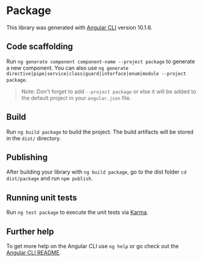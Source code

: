 # Package

This library was generated with [Angular CLI](https://github.com/angular/angular-cli) version 10.1.6.

## Code scaffolding

Run `ng generate component component-name --project package` to generate a new component. You can also use `ng generate directive|pipe|service|class|guard|interface|enum|module --project package`.
> Note: Don't forget to add `--project package` or else it will be added to the default project in your `angular.json` file. 

## Build

Run `ng build package` to build the project. The build artifacts will be stored in the `dist/` directory.

## Publishing

After building your library with `ng build package`, go to the dist folder `cd dist/package` and run `npm publish`.

## Running unit tests

Run `ng test package` to execute the unit tests via [Karma](https://karma-runner.github.io).

## Further help

To get more help on the Angular CLI use `ng help` or go check out the [Angular CLI README](https://github.com/angular/angular-cli/blob/master/README.md).
